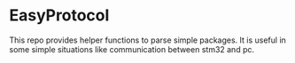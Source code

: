 # EasyProtocol
This repo provides helper functions to parse simple packages. It is useful in some simple situations like communication between stm32 and pc. 
